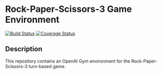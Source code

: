 # Rock-Paper-Scissors-3 Game Environment

[![Build Status](https://travis-ci.org/islamelnabarawy/rps3env.svg?branch=master)](
https://travis-ci.org/islamelnabarawy/rps3env) [![Coverage Status](
https://coveralls.io/repos/github/islamelnabarawy/rps3env/badge.svg?branch=master)](
https://coveralls.io/github/islamelnabarawy/rps3env?branch=master)

## Description

This repository contains an OpenAI Gym environment for the Rock-Paper-Scissors-3 turn-based game.
